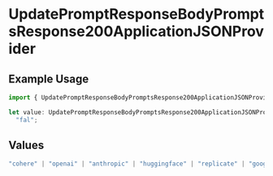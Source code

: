 # UpdatePromptResponseBodyPromptsResponse200ApplicationJSONProvider

## Example Usage

```typescript
import { UpdatePromptResponseBodyPromptsResponse200ApplicationJSONProvider } from "@orq-ai/node/models/operations";

let value: UpdatePromptResponseBodyPromptsResponse200ApplicationJSONProvider =
  "fal";
```

## Values

```typescript
"cohere" | "openai" | "anthropic" | "huggingface" | "replicate" | "google" | "google-ai" | "azure" | "aws" | "anyscale" | "perplexity" | "groq" | "fal" | "leonardoai" | "nvidia"
```